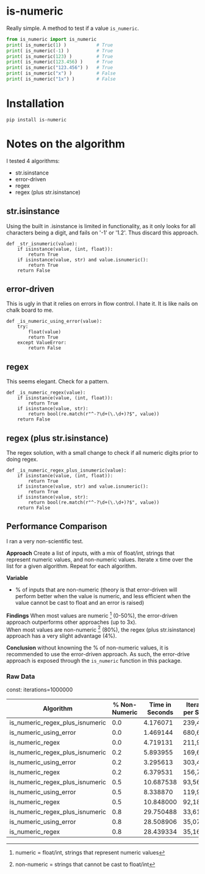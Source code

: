 # is-numeric

Really simple.  A method to test if a value `is_numeric`.

``` python 
from is_numeric import is_numeric
print( is_numeric(1) )           # True
print( is_numeric(-1) )          # True
print( is_numeric(123) )         # True
print( is_numeric(123.456) )     # True
print( is_numeric("123.456") )   # True
print( is_numeric("x") )         # False
print( is_numeric("1x") )        # False
```

# Installation

```
pip install is-numeric
```

# Notes on the algorithm

I tested 4 algorithms:
* str.isinstance
* error-driven
* regex
* regex (plus str.isinstance)

## str.isinstance

Using the built in .isinstance is limited in functionality, as it only looks for all characters being a digit, and fails on '-1' or '1.2'.  Thus discard this approach.

```
def _str_isnumeric(value):
    if isinstance(value, (int, float)):
        return True
    if isinstance(value, str) and value.isnumeric():
        return True
    return False
```

## error-driven

This is ugly in that it relies on errors in flow control.  I hate it.  It is like nails on chalk board to me.

```
def _is_numeric_using_error(value):
    try:
        float(value)
        return True
    except ValueError:
        return False
```

## regex

This seems elegant.  Check for a pattern.

```
def _is_numeric_regex(value):
    if isinstance(value, (int, float)):
        return True
    if isinstance(value, str):
        return bool(re.match(r"^-?\d+(\.\d+)?$", value))
    return False
```

## regex (plus str.isinstance)

The regex solution, with a small change to check if all numeric digits prior to doing regex.

```
def _is_numeric_regex_plus_isnumeric(value):
    if isinstance(value, (int, float)):
        return True
    if isinstance(value, str) and value.isnumeric():
        return True
    if isinstance(value, str):
        return bool(re.match(r"^-?\d+(\.\d+)?$", value))
    return False
```

## Performance Comparison

I ran a very non-scientific test.

**Approach**
Create a list of inputs, with a mix of float/int, strings that represent numeric values, and non-numeric values.
Iterate x time over the list for a given algorithm.
Repeat for each algorithm.

**Variable**
* % of inputs that are non-numeric (theory is that error-driven will perform better when the value is numeric, and less efficient when the value cannot be cast to float and an error is raised)

**Findings**
When most values are numeric [^1] (0-50%), the error-driven approach outperforms other approaches (up to 3x).  
When most values are non-numeric [^2] (80%), the regex (plus str.isinstance) approach has a very slight advantage (4%).

**Conclusion**
without knowning the % of non-numeric values, it is recommended to use the error-driven approach.  As such, the error-drive approach is exposed through the `is_numeric` function in this package.


### Raw Data
const: iterations=1000000

| Algorithm                           | % Non-Numeric | Time in Seconds | Iterations per Second |
|-------------------------------------|---------------|-----------------|-----------------------|
| is_numeric_regex_plus_isnumeric     | 0.0           | 4.176071        | 239,459.52            |
| is_numeric_using_error              | 0.0           | 1.469144        | 680,668.39            |
| is_numeric_regex                    | 0.0           | 4.719131        | 211,903.44            |
| is_numeric_regex_plus_isnumeric     | 0.2           | 5.893955        | 169,665.37            |
| is_numeric_using_error              | 0.2           | 3.295613        | 303,433.65            |
| is_numeric_regex                    | 0.2           | 6.379531        | 156,751.32            |
| is_numeric_regex_plus_isnumeric     | 0.5           | 10.687538       | 93,566.92             |
| is_numeric_using_error              | 0.5           | 8.338870        | 119,920.32            |
| is_numeric_regex                    | 0.5           | 10.848000       | 92,182.89             |
| is_numeric_regex_plus_isnumeric     | 0.8           | 29.750488       | 33,612.89             |
| is_numeric_using_error              | 0.8           | 28.508906       | 35,076.76             |
| is_numeric_regex                    | 0.8           | 28.439334       | 35,162.57             |

[^1]: numeric = float/int, strings that represent numeric values
[^2]: non-numeric = strings that cannot be cast to float/int
